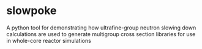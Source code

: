 # slowpoke
A python tool for demonstrating how ultrafine-group neutron slowing down calculations are used to generate multigroup cross section libraries 
for use in whole-core reactor simulations
